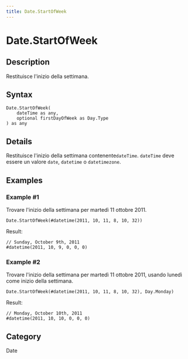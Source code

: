 ```yaml
---
title: Date.StartOfWeek
---
```


# Date.StartOfWeek


## Description

Restituisce l&#39;inizio della settimana.


## Syntax

```powerquery
Date.StartOfWeek(
    dateTime as any,
    optional firstDayOfWeek as Day.Type
) as any
```


## Details

Restituisce l'inizio della settimana contenente<code>dateTime</code>.      <code>dateTime</code> deve essere un valore <code>date</code>, <code>datetime</code> o <code>datetimezone</code>.


## Examples

### Example #1 
Trovare l&#39;inizio della settimana per martedì 11 ottobre 2011.
```powerquery
Date.StartOfWeek(#datetime(2011, 10, 11, 8, 10, 32))
```

Result: 
```powerquery
// Sunday, October 9th, 2011
#datetime(2011, 10, 9, 0, 0, 0)
```


### Example #2 
Trovare l&#39;inizio della settimana per martedì 11 ottobre 2011, usando lunedì come inizio della settimana.
```powerquery
Date.StartOfWeek(#datetime(2011, 10, 11, 8, 10, 32), Day.Monday)
```

Result: 
```powerquery
// Monday, October 10th, 2011
#datetime(2011, 10, 10, 0, 0, 0)
```




## Category
Date
